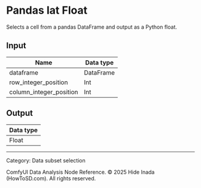 # Pandas Iat Float
Selects a cell from a pandas DataFrame and output as a Python float.

## Input
| Name | Data type |
|---|---|
| dataframe | DataFrame |
| row_integer_position | Int |
| column_integer_position | Int |

## Output
| Data type |
|---|
| Float |

<HR>
Category: Data subset selection

ComfyUI Data Analysis Node Reference. © 2025 Hide Inada (HowToSD.com). All rights reserved.
